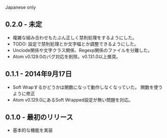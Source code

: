 Japanese only
## 0.2.0 - 未定
* 複雑な組み合わせもたぶん正しく禁則処理をするようにした。
* TODO: 設定で禁則処理とか文字幅とか調整できるようにした。
* Unciode関係や文字クラス関係、Regexp関係のファイルを分離した。
* Atom v0.129.0のバグ対応を削除。v0.131.0以上推奨。

## 0.1.1 - 2014年9月17日
* Soft Wrapするかどうかは関数になって動作しなくなっていた。
  関数を使うように修正
* Atom v0.129.0にあるSoft Wrapped設定が無い問題を対応。

## 0.1.0 - 最初のリリース
* 基本的な機能を実装

